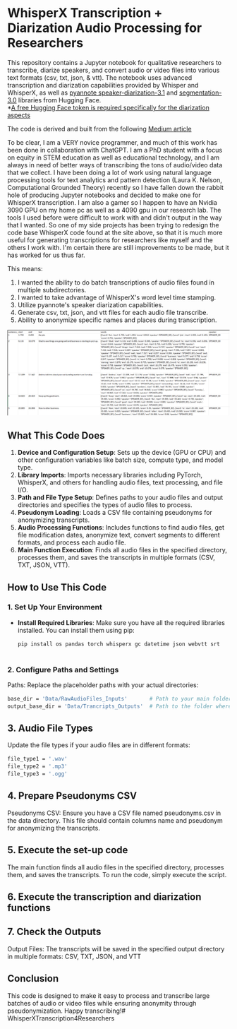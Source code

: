 # WhisperX Transcription + Diarization Audio Processing for Researchers
This repository contains a Jupyter notebook for qualitative researchers to transcribe, diarize speakers, and convert audio or video files into various text formats (csv, txt, json, & vtt). The notebook uses advanced transcription and diarization capabilities provided by Whisper and WhisperX, as well as [pyannote speaker-diarization-3.1](https://huggingface.co/pyannote/speaker-diarization-3.1) and [segmentation-3.0](https://huggingface.co/pyannote/segmentation-3.0) libraries from Hugging Face.  
*[A free Hugging Face token is required specifically for the diarization aspects](https://huggingface.co/docs/hub/en/security-tokens)
 
 The code is derived and built from the following [Medium article](https://towardsdatascience.com/unlock-the-power-of-audio-data-advanced-transcription-and-diarization-with-whisper-whisperx-and-ed9424307281)

To be clear, I am a VERY novice programmer, and much of this work has been done in collaboration with ChatGPT. I am a PhD student with a focus on equity in STEM education as well as educational technology, and I am always in need of better ways of transcribing the tons of audio/video data that we collect. I have been doing a lot of work using natural language processing tools for text analytics and pattern detection (Laura K. Nelson, Computational Grounded Theory) recently so I have fallen down the rabbit hole of producing Jupyter notebooks and decided to make one for WhisperX transcription. I am also a gamer so I happen to have an Nvidia 3090 GPU on my home pc as well as a 4090 gpu in our research lab. The tools I used before were difficult to work with and didn't output in the way that I wanted. So one of my side projects has been trying to redesign the code base WhisperX code found at the site above, so that it is much more useful for generating transcriptions for researchers like myself and the others I work with. I'm certain there are still improvements to be made, but it has worked for us thus far.

This means: 
1. I wanted the ability to do batch transcriptions of audio files found in multiple subdirectories. 
2. I wanted to take advantage of WhisperX's word level time stamping. 
3. Utilize pyannote's speaker diarization capabilities. 
4. Generate csv, txt, json, and vtt files for each audio file transcribe. 
5. Ability to anonymize specific names and places during transcription. 

![csv output example](image.png)

## What This Code Does

1. **Device and Configuration Setup**: Sets up the device (GPU or CPU) and other configuration variables like batch size, compute type, and model type.
2. **Library Imports**: Imports necessary libraries including PyTorch, WhisperX, and others for handling audio files, text processing, and file I/O.
3. **Path and File Type Setup**: Defines paths to your audio files and output directories and specifies the types of audio files to process.
4. **Pseudonym Loading**: Loads a CSV file containing pseudonyms for anonymizing transcripts.
5. **Audio Processing Functions**: Includes functions to find audio files, get file modification dates, anonymize text, convert segments to different formats, and process each audio file.
6. **Main Function Execution**: Finds all audio files in the specified directory, processes them, and saves the transcripts in multiple formats (CSV, TXT, JSON, VTT).

## How to Use This Code

### 1. Set Up Your Environment

- **Install Required Libraries**:
  Make sure you have all the required libraries installed. You can install them using pip:
  ```sh
  pip install os pandas torch whisperx gc datetime json webvtt srt
 
### 2. Configure Paths and Settings

Paths: Replace the placeholder paths with your actual directories:
```sh
base_dir = 'Data/RawAudioFiles_Inputs'       # Path to your main folder containing subfolders with audio files
output_base_dir = 'Data/Trancripts_Outputs'  # Path to the folder where you want to save the transcripts
```

## 3. Audio File Types

Update the file types if your audio files are in different formats:
```sh
file_type1 = '.wav'
file_type2 = '.mp3'
file_type3 = '.ogg'
```
## 4. Prepare Pseudonyms CSV
Pseudonyms CSV: Ensure you have a CSV file named pseudonyms.csv in the data directory. This file should contain columns name and pseudonym for anonymizing the transcripts.

## 5. Execute the set-up code
The main function finds all audio files in the specified directory, processes them, and saves the transcripts. To run the code, simply execute the script.

## 6. Execute the transcription and diarization functions
## 7. Check the Outputs
Output Files:
The transcripts will be saved in the specified output directory in multiple formats: CSV, TXT, JSON, and VTT

## Conclusion
This code is designed to make it easy to process and transcribe large batches of audio or video files while ensuring anonymity through pseudonymization. Happy transcribing!# WhisperXTranscription4Researchers

